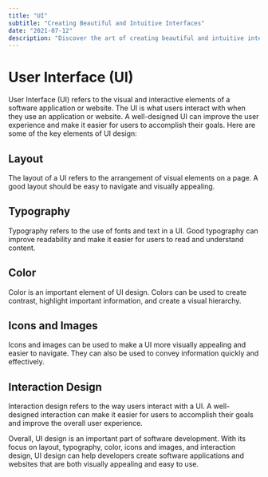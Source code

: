 ```yaml
---
title: "UI"
subtitle: "Creating Beautiful and Intuitive Interfaces"
date: "2021-07-12"
description: "Discover the art of creating beautiful and intuitive interfaces that captivate users. Learn essential design principles, techniques, and best practices to craft interfaces that are visually stunning, user-friendly, and enhance the overall user experience."
---
```


# User Interface (UI)

User Interface (UI) refers to the visual and interactive elements of a software application or website. The UI is what users interact with when they use an application or website. A well-designed UI can improve the user experience and make it easier for users to accomplish their goals. Here are some of the key elements of UI design:

## Layout

The layout of a UI refers to the arrangement of visual elements on a page. A good layout should be easy to navigate and visually appealing.

## Typography

Typography refers to the use of fonts and text in a UI. Good typography can improve readability and make it easier for users to read and understand content.

## Color

Color is an important element of UI design. Colors can be used to create contrast, highlight important information, and create a visual hierarchy.

## Icons and Images

Icons and images can be used to make a UI more visually appealing and easier to navigate. They can also be used to convey information quickly and effectively.

## Interaction Design

Interaction design refers to the way users interact with a UI. A well-designed interaction can make it easier for users to accomplish their goals and improve the overall user experience.

Overall, UI design is an important part of software development. With its focus on layout, typography, color, icons and images, and interaction design, UI design can help developers create software applications and websites that are both visually appealing and easy to use.
